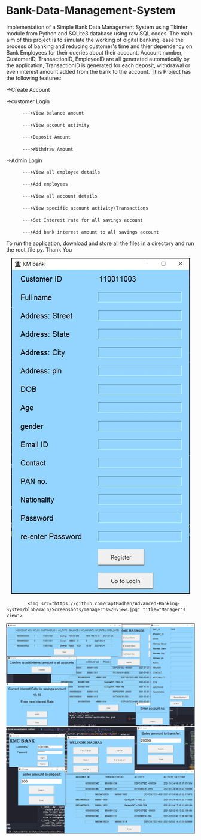 # Bank-Data-Management-System
Implementation of a Simple Bank Data Management System using Tkinter module from Python and SQLite3 database using raw SQL codes.
The main aim of this project is to simulate the working of digital banking, ease the process of banking and reducing customer's time and thier dependency on Bank Employees for their queries about their account.
Account number, CustomerID, TransactionID, EmployeeID are all generated automatically by the application, TransactionID is generated for each deposit, withdrawal or even interest amount added from the bank to the account.
This Project has the following features:

->Create Account 


->customer Login

          --->View balance amount

          --->View account activity

          --->Deposit Amount

          --->Withdraw Amount
  

->Admin Login

          --->View all employee details

          --->Add employees

          --->View all account details

          --->View specific account activity\Transactions

          --->Set Interest rate for all savings account

          --->Add bank interest amount to all savings account


To run the application, download and store all the files in a directory and run the root_file.py.
Thank You

<p align="center">
            <img src="https://github.com/CaptMadhan/Advanced-Banking-System/blob/main/Screenshots/register%20page.jpg" title="Register Page">
          
            <img src="https://github.com/CaptMadhan/Advanced-Banking-System/blob/main/Screenshots/manager's%20view.jpg" title="Manager's View">
          
          
  <img src="https://github.com/CaptMadhan/Advanced-Banking-System/blob/main/Screenshots/All%20Manager's%20features.jpg" title="All Views of Manager">
          
          
  <img src="https://github.com/CaptMadhan/Advanced-Banking-System/blob/main/Screenshots/customer's%20view.jpg" title="Customer's View">
          
</p>

